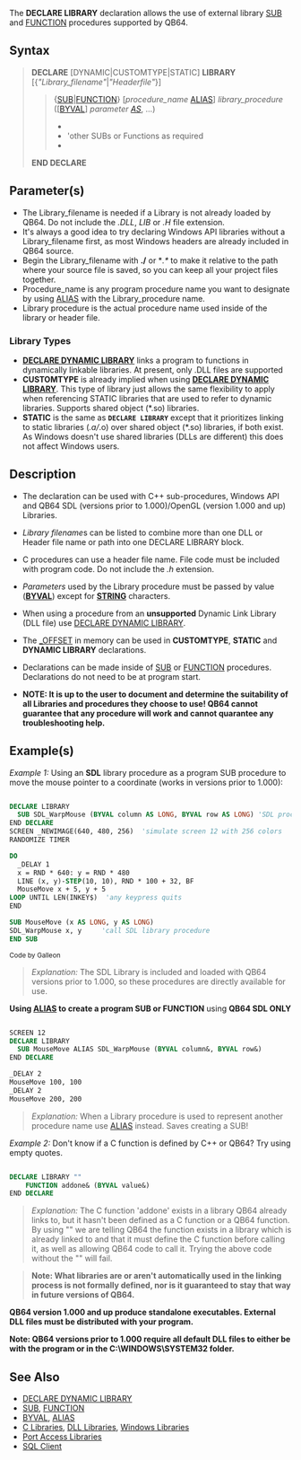 The **DECLARE LIBRARY** declaration allows the use of external library [SUB](SUB) and [FUNCTION](FUNCTION) procedures supported by QB64.

## Syntax

> **DECLARE** [DYNAMIC|CUSTOMTYPE|STATIC] **LIBRARY** [{*"Library_filename"*|*"Headerfile"*}]
>
>> {[SUB](SUB)|[FUNCTION](FUNCTION)} [*procedure_name* [ALIAS](ALIAS)] *library_procedure* ([[BYVAL](BYVAL)] *parameter [AS](AS)*, ...)
>>
>> -
>> - 'other SUBs or Functions as required
>> -
>>
> **END DECLARE**

## Parameter(s)

* The Library_filename is needed if a Library is not already loaded by QB64. Do not include the *.DLL*, *LIB* or *.H* file extension.
* It's always a good idea to try declaring Windows API libraries without a Library_filename first, as most Windows headers are already included in QB64 source.
* Begin the Library_filename with **./** or **.\** to make it relative to the path where your source file is saved, so you can keep all your project files together.
* Procedure_name is any program procedure name you want to designate by using [ALIAS](ALIAS) with the Library_procedure name. 
* Library procedure is the actual procedure name used inside of the library or header file.

### Library Types

* **[DECLARE DYNAMIC LIBRARY](DECLARE-DYNAMIC-LIBRARY)** links a program to functions in dynamically linkable libraries. At present, only .DLL files are supported
* **CUSTOMTYPE** is already implied when using **[DECLARE DYNAMIC LIBRARY](DECLARE-DYNAMIC-LIBRARY)**. This type of library just allows the same flexibility to apply when referencing STATIC libraries that are used to refer to dynamic libraries. Supports shared object (*.so) libraries.
* **STATIC** is the same as **`DECLARE LIBRARY`** except that it prioritizes linking to static libraries (*.a/*.o) over shared object (*.so) libraries, if both exist. As Windows doesn't use shared libraries (DLLs are different) this does not affect Windows users.

## Description

* The declaration can be used with C++ sub-procedures, Windows API and QB64 SDL (versions prior to 1.000)/OpenGL (version 1.000 and up) Libraries.
* *Library filename*s can be listed to combine more than one DLL or Header file name or path into one DECLARE LIBRARY block.
* C procedures can use a header file name. File code must be included with program code. Do not include the *.h* extension.
* *Parameters* used by the Library procedure must be passed by value (**[BYVAL](BYVAL)**) except for **[STRING](STRING)** characters.
* When using a procedure from an **unsupported** Dynamic Link Library (DLL file) use [DECLARE DYNAMIC LIBRARY](DECLARE-DYNAMIC-LIBRARY).

* The [_OFFSET](_OFFSET) in memory can be used in **CUSTOMTYPE**, **STATIC** and **DYNAMIC LIBRARY** declarations.
* Declarations can be made inside of [SUB](SUB) or [FUNCTION](FUNCTION) procedures. Declarations do not need to be at program start.
* **NOTE: It is up to the user to document and determine the suitability of all Libraries and procedures they choose to use! QB64 cannot guarantee that any procedure will work and cannot quarantee any troubleshooting help.**

## Example(s)

*Example 1:* Using an **SDL** library procedure as a program SUB procedure to move the mouse pointer to a coordinate (works in versions prior to 1.000):

```vb

DECLARE LIBRARY
  SUB SDL_WarpMouse (BYVAL column AS LONG, BYVAL row AS LONG) 'SDL procedure name
END DECLARE
SCREEN _NEWIMAGE(640, 480, 256)  'simulate screen 12 with 256 colors
RANDOMIZE TIMER

DO
  _DELAY 1
  x = RND * 640: y = RND * 480
  LINE (x, y)-STEP(10, 10), RND * 100 + 32, BF
  MouseMove x + 5, y + 5
LOOP UNTIL LEN(INKEY$)  'any keypress quits
END

SUB MouseMove (x AS LONG, y AS LONG)
SDL_WarpMouse x, y     'call SDL library procedure
END SUB 

```
<sub>Code by Galleon</sub>

> *Explanation:* The SDL Library is included and loaded with QB64 versions prior to 1.000, so these procedures are directly available for use. 

**Using [ALIAS](ALIAS) to create a program SUB or FUNCTION** using **QB64 SDL ONLY**

```vb

SCREEN 12
DECLARE LIBRARY
  SUB MouseMove ALIAS SDL_WarpMouse (BYVAL column&, BYVAL row&)
END DECLARE

_DELAY 2
MouseMove 100, 100
_DELAY 2
MouseMove 200, 200 

```

> *Explanation:* When a Library procedure is used to represent another procedure name use [ALIAS](ALIAS) instead. Saves creating a SUB!

*Example 2:* Don't know if a C function is defined by C++ or QB64? Try using empty quotes.

```vb

DECLARE LIBRARY ""
    FUNCTION addone& (BYVAL value&)
END DECLARE 

```

> *Explanation:* The C function 'addone' exists in a library QB64 already links to, but it hasn't been defined as a C function or a QB64 function. By using "" we are telling QB64 the function exists in a library which is already linked to and that it must define the C function before calling it, as well as allowing QB64 code to call it. Trying the above code without the "" will fail.

> **Note: What libraries are or aren't automatically used in the linking process is not formally defined, nor is it guaranteed to stay that way in future versions of QB64.**

**QB64 version 1.000 and up produce standalone executables. External DLL files must be distributed with your program.**

**Note: QB64 versions prior to 1.000 require all default DLL files to either be with the program or in the C:\WINDOWS\SYSTEM32 folder.**

## See Also

* [DECLARE DYNAMIC LIBRARY](DECLARE-DYNAMIC-LIBRARY)
* [SUB](SUB), [FUNCTION](FUNCTION)
* [BYVAL](BYVAL), [ALIAS](ALIAS)
* [C Libraries](C-Libraries), [DLL Libraries](DLL-Libraries), [Windows Libraries](Windows-Libraries)
* [Port Access Libraries](Port-Access-Libraries)
* [SQL Client](SQL-Client)
